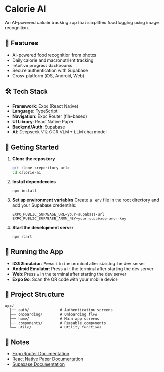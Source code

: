 # Calorie AI

An AI-powered calorie tracking app that simplifies food logging using image recognition.

## 🚀 Features

- AI-powered food recognition from photos
- Daily calorie and macronutrient tracking
- Intuitive progress dashboards
- Secure authentication with Supabase
- Cross-platform (iOS, Android, Web)

## 🛠 Tech Stack

- **Framework**: Expo (React Native)
- **Language**: TypeScript
- **Navigation**: Expo Router (file-based)
- **UI Library**: React Native Paper
- **Backend/Auth**: Supabase
- **AI**: Deepseek V12 OCR VLM + LLM chat model

## 🚀 Getting Started

1. **Clone the repository**
   ```sh
   git clone <repository-url>
   cd calorie-ai
   ```

2. **Install dependencies**
   ```sh
   npm install
   ```

3. **Set up environment variables**
   Create a `.env` file in the root directory and add your Supabase credentials:
   ```
   EXPO_PUBLIC_SUPABASE_URL=your-supabase-url
   EXPO_PUBLIC_SUPABASE_ANON_KEY=your-supabase-anon-key
   ```

4. **Start the development server**
   ```sh
   npm start
   ```

## 📱 Running the App

- **iOS Simulator**: Press `i` in the terminal after starting the dev server
- **Android Emulator**: Press `a` in the terminal after starting the dev server
- **Web**: Press `w` in the terminal after starting the dev server
- **Expo Go**: Scan the QR code with your mobile device

## 📂 Project Structure

```
app/
  ├── auth/              # Authentication screens
  ├── onboarding/        # Onboarding flow
  ├── home/              # Main app screens
  ├── components/        # Reusable components
  └── utils/             # Utility functions
```

## 📝 Notes

- [Expo Router Documentation](https://docs.expo.dev/router/introduction/)
- [React Native Paper Documentation](https://callstack.github.io/react-native-paper/)
- [Supabase Documentation](https://supabase.com/docs)
